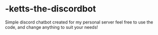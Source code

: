 # -ketts-the-discordbot

Simple discord chatbot created for my personal server feel free to use the code, and change anything to suit your needs!
